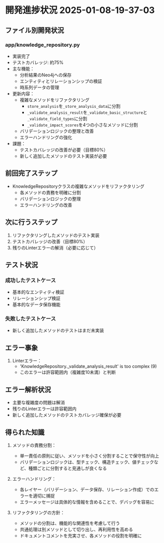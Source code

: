 # 開発進捗状況 2025-01-08-19-37-03

## ファイル別開発状況

### app/knowledge_repository.py
- 実装完了
- テストカバレッジ: 約75%
- 主な機能：
  - 分析結果のNeo4jへの保存
  - エンティティとリレーションシップの検証
  - 時系列データの管理
- 更新内容：
  - 複雑なメソッドをリファクタリング
    - `store_analysis`を`_store_analysis_data`に分割
    - `_validate_analysis_result`を`_validate_basic_structure`と`_validate_field_types`に分割
    - `_validate_impact_scores`を4つの小さなメソッドに分割
  - バリデーションロジックの整理と改善
  - エラーハンドリングの強化
- 課題：
  - テストカバレッジの改善が必要（目標80%）
  - 新しく追加したメソッドのテスト実装が必要

## 前回完了ステップ
- KnowledgeRepositoryクラスの複雑なメソッドをリファクタリング
  - 各メソッドの責務を明確に分割
  - バリデーションロジックの整理
  - エラーハンドリングの改善

## 次に行うステップ
1. リファクタリングしたメソッドのテスト実装
2. テストカバレッジの改善（目標80%）
3. 残りのLinterエラーの解消（必要に応じて）

## テスト状況

### 成功したテストケース
- 基本的なエンティティ検証
- リレーションシップ検証
- 基本的なデータ保存機能

### 失敗したテストケース
- 新しく追加したメソッドのテストはまだ未実装

## エラー事象
1. Linterエラー：
   - 'KnowledgeRepository._validate_analysis_result' is too complex (9)
   - このエラーは許容範囲内（複雑度10未満）と判断

## エラー解析状況
- 主要な複雑度の問題は解消
- 残りのLinterエラーは許容範囲内
- 新しく追加したメソッドのテストカバレッジ確保が必要

## 得られた知識
1. メソッドの責務分割：
   - 単一責任の原則に従い、メソッドを小さく分割することで保守性が向上
   - バリデーションロジックは、型チェック、構造チェック、値チェックなど、種類ごとに分割すると見通しが良くなる

2. エラーハンドリング：
   - 各レイヤー（バリデーション、データ保存、リレーション作成）でのエラーを適切に捕捉
   - エラーメッセージは具体的な情報を含めることで、デバッグを容易に

3. リファクタリングの方針：
   - メソッドの分割は、機能的な関連性を考慮して行う
   - 共通処理は別メソッドとして切り出し、再利用性を高める
   - ドキュメントコメントを充実させ、各メソッドの役割を明確に 